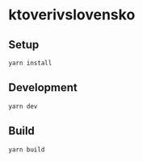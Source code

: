 # ktoverivslovensko

## Setup

    yarn install

## Development

    yarn dev

## Build

    yarn build
